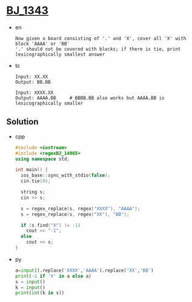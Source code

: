 # [BJ_1343](https://acmicpc.net/problem/1343)

* en

  ```en
  Now given a board consisting of '.' and 'X', cover all 'X' with block 'AAAA' or 'BB'
  '.' should not be covered with blocks; if there is tie, print lexicographically smallest answer
  ```

* tc

  ```tc
  Input: XX.XX
  Output: BB.BB

  Input: XXXX.XX
  Output: AAAA.BB     # BBBB.BB also works but AAAA.BB is lexicographically smaller
  ```

## Solution

* cpp

  ```cpp
  #include <iostream>
  #include <regexBJ_14065>
  using namespace std;

  int main() {
    ios_base::sync_with_stdio(false);
    cin.tie(0);

    string s;
    cin >> s;

    s = regex_replace(s, regex("XXXX"), "AAAA");
    s = regex_replace(s, regex("XX"), "BB");

    if (s.find("X") != -1)
      cout << "-1";
    else
      cout << s;
  }
  ```

* py

  ```py
  a=input().replace('XXXX','AAAA').replace('XX','BB')
  print(-1 if 'X' in a else a)
  s = input()
  k = input()
  print(int(k in s))
  ```
